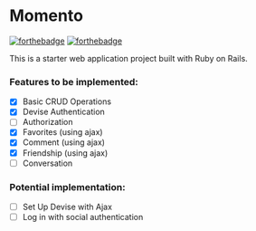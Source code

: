 # Momento
[![forthebadge](http://forthebadge.com/images/badges/made-with-ruby.svg)](http://forthebadge.com)
[![forthebadge](http://forthebadge.com/images/badges/built-with-love.svg)](http://forthebadge.com)

This is a starter web application project built with Ruby on Rails.

### Features to be implemented:
- [x] Basic CRUD Operations
- [x] Devise Authentication
- [ ] Authorization
- [x] Favorites (using ajax)
- [x] Comment (using ajax)
- [x] Friendship (using ajax)
- [ ] Conversation

### Potential implementation:
- [ ] Set Up Devise with Ajax
- [ ] Log in with social authentication